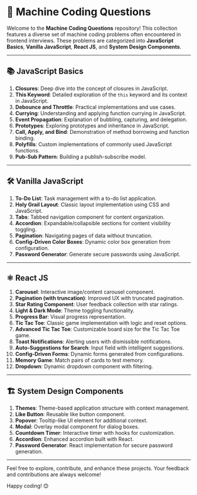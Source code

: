 # 📝 Machine Coding Questions

Welcome to the **Machine Coding Questions** repository! This collection features a diverse set of machine coding problems often encountered in frontend interviews. These problems are categorized into **JavaScript Basics**, **Vanilla JavaScript**, **React JS**, and **System Design Components**.

---

## 📚 JavaScript Basics

1. **Closures**: Deep dive into the concept of closures in JavaScript.
2. **This Keyword**: Detailed exploration of the `this` keyword and its context in JavaScript.
3. **Debounce and Throttle**: Practical implementations and use cases.
4. **Currying**: Understanding and applying function currying in JavaScript.
5. **Event Propagation**: Explanation of bubbling, capturing, and delegation.
6. **Prototypes**: Exploring prototypes and inheritance in JavaScript.
7. **Call, Apply, and Bind**: Demonstration of method borrowing and function binding.
8. **Polyfills**: Custom implementations of commonly used JavaScript functions.
9. **Pub-Sub Pattern**: Building a publish-subscribe model.

---

## 🛠 Vanilla JavaScript

1. **To-Do List**: Task management with a to-do list application.
2. **Holy Grail Layout**: Classic layout implementation using CSS and JavaScript.
3. **Tabs**: Tabbed navigation component for content organization.
4. **Accordion**: Expandable/collapsible sections for content visibility toggling.
5. **Pagination**: Navigating pages of data without truncation.
6. **Config-Driven Color Boxes**: Dynamic color box generation from configuration.
7. **Password Generator**: Generate secure passwords using JavaScript.

---

## ⚛️ React JS

1. **Carousel**: Interactive image/content carousel component.
2. **Pagination (with truncation)**: Improved UX with truncated pagination.
3. **Star Rating Component**: User feedback collection with star ratings.
4. **Light & Dark Mode**: Theme toggling functionality.
5. **Progress Bar**: Visual progress representation.
6. **Tic Tac Toe**: Classic game implementation with logic and reset options.
7. **Advanced Tic Tac Toe**: Customizable board size for the Tic Tac Toe game.
8. **Toast Notifications**: Alerting users with dismissible notifications.
9. **Auto-Suggestions for Search**: Input field with intelligent suggestions.
10. **Config-Driven Forms**: Dynamic forms generated from configurations.
11. **Memory Game**: Match pairs of cards to test memory.
12. **Dropdown**: Dynamic dropdown component with filtering.

---

## 🏗️ System Design Components

1. **Themes**: Theme-based application structure with context management.
2. **Like Button**: Reusable like button component.
3. **Popover**: Tooltip-like UI element for additional context.
4. **Modal**: Overlay modal component for dialog boxes.
5. **Countdown Timer**: Interactive timer with hooks for customization.
6. **Accordion**: Enhanced accordion built with React.
7. **Password Generator**: React implementation for secure password generation.

---

Feel free to explore, contribute, and enhance these projects. Your feedback and contributions are always welcome!

Happy coding! 😊
